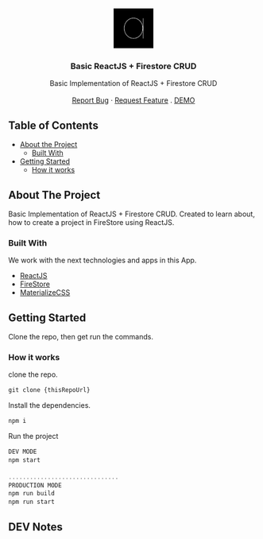 <!-- PROJECT LOGO -->
<br />
<p align="center">
  <a href="https://github.com/chubuntuarc/React-Firestore--CRUD">
    <img src="https://raw.githubusercontent.com/chubuntuarc/TS-Node-MySQL-REST-API-Template/master/src/assets/images/logo.png" alt="Logo" width="80" height="80">
  </a>

  <h3 align="center">Basic ReactJS + Firestore CRUD</h3>

  <p align="center">
    Basic Implementation of ReactJS + Firestore CRUD
    <br />
    <br />
    <a href="https://github.com/chubuntuarc/React-Firestore--CRUD/issues">Report Bug</a>
    ·
    <a href="https://github.com/chubuntuarc/React-Firestore--CRUD/issues">Request Feature</a>
    .
    <a href="https://simple-crud-320ca.web.app/">DEMO</a>
  </p>
</p>

<!-- TABLE OF CONTENTS -->
## Table of Contents

* [About the Project](#about-the-project)
  * [Built With](#built-with)
* [Getting Started](#getting-started)
  * [How it works](#how-it-works)

<!-- ABOUT THE PROJECT -->
## About The Project

Basic Implementation of ReactJS + Firestore CRUD.
Created to learn about, how to create a project in FireStore using ReactJS.

### Built With
We work with the next technologies and apps in this App.
* [ReactJS](https://reactjs.org/docs/getting-started.html)
* [FireStore](https://firebase.google.com/docs/firestore)
* [MaterializeCSS](https://materializecss.com/getting-started.html)

## Getting Started
Clone the repo, then get run the commands.

### How it works

clone the repo.

```javascript
git clone {thisRepoUrl}
```

Install the dependencies.

```javascript
npm i
```

Run the project

```javascript
DEV MODE
npm start

...............................
PRODUCTION MODE
npm run build
npm run start
```

## DEV Notes

```
```
